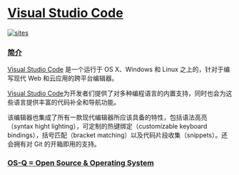 ﻿# [Visual Studio Code](https://github.com/OS-Q/S01)

[![sites](http://182.61.61.133/link/resources/OSQ.png)](http://www.OS-Q.com)
### [简介](https://github.com/OS-Q/S01/wiki)

[Visual Studio Code](https://github.com/microsoft/vscode) 是一个运行于 OS X、Windows 和 Linux 之上的，针对于编写现代 Web 和云应用的跨平台编辑器。

[Visual Studio Code](https://code.visualstudio.com/)为开发者们提供了对多种编程语言的内置支持，同时也会为这些语言提供丰富的代码补全和导航功能。

该编辑器也集成了所有一款现代编辑器所应该具备的特性，包括语法高亮（syntax hight lighting），可定制的热键绑定（customizable keyboard bindings），括号匹配（bracket matching）以及代码片段收集（snippets）。还会拥有对 Git 的开箱即用的支持。

### [OS-Q = Open Source & Operating System ](http://www.OS-Q.com)
